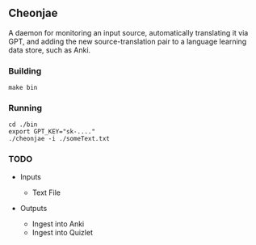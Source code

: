
## Cheonjae

A daemon for monitoring an input source, automatically translating it via GPT, and adding the new source-translation pair to a language learning data store, such as Anki.

### Building

```
make bin
```

### Running

```
cd ./bin
export GPT_KEY="sk-...."
./cheonjae -i ./someText.txt
```

### TODO

- Inputs
	- Text File

- Outputs
	- Ingest into Anki
	- Ingest into Quizlet

